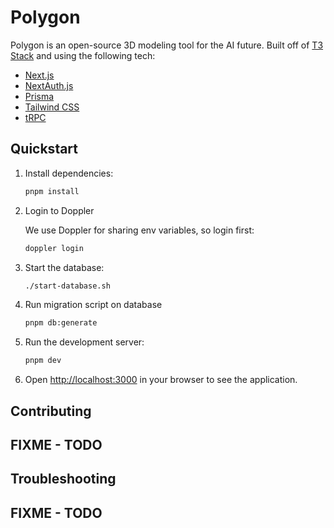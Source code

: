 # Polygon

Polygon is an open-source 3D modeling tool for the AI future. Built off of [T3 Stack](https://create.t3.gg/) and using the following tech:

- [Next.js](https://nextjs.org)
- [NextAuth.js](https://next-auth.js.org)
- [Prisma](https://prisma.io)
- [Tailwind CSS](https://tailwindcss.com)
- [tRPC](https://trpc.io)

## Quickstart

1. Install dependencies:

   ```bash
   pnpm install
   ```

2. Login to Doppler

   We use Doppler for sharing env variables, so login first:

   ```bash
   doppler login
   ```

3. Start the database:

   ```bash
   ./start-database.sh
   ```

4. Run migration script on database

   ```bash
   pnpm db:generate
   ```


5. Run the development server:

   ```bash
   pnpm dev
   ```

5. Open [http://localhost:3000](http://localhost:3000) in your browser to see the application.

## Contributing

## FIXME - TODO

## Troubleshooting

## FIXME - TODO
